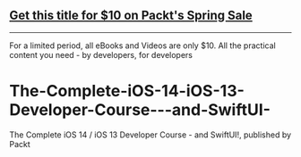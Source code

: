 ## [Get this title for $10 on Packt's Spring Sale](https://www.packt.com/V17355?utm_source=github&utm_medium=packt-github-repo&utm_campaign=spring_10_dollar_2022)
-----
For a limited period, all eBooks and Videos are only $10. All the practical content you need \- by developers, for developers

# The-Complete-iOS-14-iOS-13-Developer-Course---and-SwiftUI-
The Complete iOS 14 / iOS 13 Developer Course - and SwiftUI!, published by Packt
